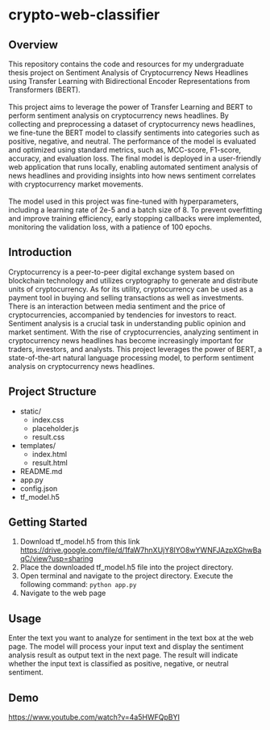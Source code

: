 # crypto-web-classifier
## Overview
This repository contains the code and resources for my undergraduate thesis project on Sentiment Analysis of Cryptocurrency News Headlines using Transfer Learning with Bidirectional Encoder Representations from Transformers (BERT).<br><br>
This project aims to leverage the power of Transfer Learning and BERT to perform sentiment analysis on cryptocurrency news headlines. By collecting and preprocessing a dataset of cryptocurrency news headlines, we fine-tune the BERT model to classify sentiments into categories such as positive, negative, and neutral. The performance of the model is evaluated and optimized using standard metrics, such as, MCC-score, F1-score, accuracy, and evaluation loss. The final model is deployed in a user-friendly web application that runs locally, enabling automated sentiment analysis of news headlines and providing insights into how news sentiment correlates with cryptocurrency market movements.<br><br>
The model used in this project was fine-tuned with hyperparameters, including a learning rate of 2e-5 and a batch size of 8. To prevent overfitting and improve training efficiency, early stopping callbacks were implemented, monitoring the validation loss, with a patience of 100 epochs.
## Introduction
Cryptocurrency is a peer-to-peer digital exchange system based on blockchain technology and utilizes cryptography to generate and distribute units of cryptocurrency. As for its utility, cryptocurrency can be used as a payment tool in buying and selling transactions as well as investments. There is an interaction between media sentiment and the price of cryptocurrencies, accompanied by tendencies for investors to react. Sentiment analysis is a crucial task in understanding public opinion and market sentiment. With the rise of cryptocurrencies, analyzing sentiment in cryptocurrency news headlines has become increasingly important for traders, investors, and analysts. This project leverages the power of BERT, a state-of-the-art natural language processing model, to perform sentiment analysis on cryptocurrency news headlines.
## Project Structure
- static/
  - index.css
  - placeholder.js
  - result.css
- templates/
  - index.html
  - result.html
- README.md
- app.py
- config.json
- tf_model.h5
## Getting Started
1. Download tf_model.h5 from this link https://drive.google.com/file/d/1faW7hnXUjY8lYO8wYWNFJAzpXGhwBaqC/view?usp=sharing
2. Place the downloaded tf_model.h5 file into the project directory.
3. Open terminal and navigate to the project directory. Execute the following command: ```python app.py```
4. Navigate to the web page
## Usage
Enter the text you want to analyze for sentiment in the text box at the web page. The model will process your input text and display the sentiment analysis result as output text in the next page. The result will indicate whether the input text is classified as positive, negative, or neutral sentiment.
## Demo
https://www.youtube.com/watch?v=4a5HWFQpBYI
